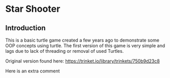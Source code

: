 # Star Shooter
## Introduction
This is a basic turtle game created a few years ago to demonstrate some OOP concepts using turtle.
The first version of this game is very simple and lags due to lack of threading or removal of used Turtles.

Original version found here:
https://trinket.io/library/trinkets/750b9d23c8

Here is an extra comment

